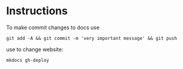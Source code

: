 # Instructions

To make commit changes to docs use
```shell
git add -A && git commit -m 'very important message' && git push
```

use to change website:
```shell
mkdocs gh-deploy
```
